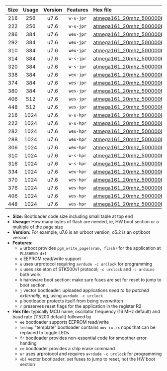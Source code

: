 |Size|Usage|Version|Features|Hex file|
|:-:|:-:|:-:|:-:|:--|
|216|256|u7.6|`w-u-jpr`|[atmega161_20mhz_500000bps_ur_vbl.hex](https://raw.githubusercontent.com/stefanrueger/urboot/main/atmega161_20mhz_500000bps_ur_vbl.hex)|
|222|256|u7.6|`w-u-jpr`|[atmega161_20mhz_500000bps_lednop_ur_vbl.hex](https://raw.githubusercontent.com/stefanrueger/urboot/main/atmega161_20mhz_500000bps_lednop_ur_vbl.hex)|
|286|384|u7.6|`weu-jpr`|[atmega161_20mhz_500000bps_ee_ur_vbl.hex](https://raw.githubusercontent.com/stefanrueger/urboot/main/atmega161_20mhz_500000bps_ee_ur_vbl.hex)|
|292|384|u7.6|`weu-jpr`|[atmega161_20mhz_500000bps_ee_lednop_ur_vbl.hex](https://raw.githubusercontent.com/stefanrueger/urboot/main/atmega161_20mhz_500000bps_ee_lednop_ur_vbl.hex)|
|310|384|u7.6|`weu-jpr`|[atmega161_20mhz_500000bps_ee_lednop_fr_ur_vbl.hex](https://raw.githubusercontent.com/stefanrueger/urboot/main/atmega161_20mhz_500000bps_ee_lednop_fr_ur_vbl.hex)|
|314|384|u7.6|`w-s-jpr`|[atmega161_20mhz_500000bps_vbl.hex](https://raw.githubusercontent.com/stefanrueger/urboot/main/atmega161_20mhz_500000bps_vbl.hex)|
|320|384|u7.6|`w-s-jpr`|[atmega161_20mhz_500000bps_lednop_vbl.hex](https://raw.githubusercontent.com/stefanrueger/urboot/main/atmega161_20mhz_500000bps_lednop_vbl.hex)|
|338|384|u7.6|`weu-jpr`|[atmega161_20mhz_500000bps_ee_lednop_fr_ce_ur_vbl.hex](https://raw.githubusercontent.com/stefanrueger/urboot/main/atmega161_20mhz_500000bps_ee_lednop_fr_ce_ur_vbl.hex)|
|374|384|u7.6|`wes-jpr`|[atmega161_20mhz_500000bps_ee_vbl.hex](https://raw.githubusercontent.com/stefanrueger/urboot/main/atmega161_20mhz_500000bps_ee_vbl.hex)|
|380|384|u7.6|`wes-jpr`|[atmega161_20mhz_500000bps_ee_lednop_vbl.hex](https://raw.githubusercontent.com/stefanrueger/urboot/main/atmega161_20mhz_500000bps_ee_lednop_vbl.hex)|
|406|512|u7.6|`wes-jpr`|[atmega161_20mhz_500000bps_ee_lednop_fr_vbl.hex](https://raw.githubusercontent.com/stefanrueger/urboot/main/atmega161_20mhz_500000bps_ee_lednop_fr_vbl.hex)|
|448|512|u7.6|`wes-jpr`|[atmega161_20mhz_500000bps_ee_lednop_fr_ce_vbl.hex](https://raw.githubusercontent.com/stefanrueger/urboot/main/atmega161_20mhz_500000bps_ee_lednop_fr_ce_vbl.hex)|
|216|1024|u7.6|`w-u-hpr`|[atmega161_20mhz_500000bps_ur.hex](https://raw.githubusercontent.com/stefanrueger/urboot/main/atmega161_20mhz_500000bps_ur.hex)|
|222|1024|u7.6|`w-u-hpr`|[atmega161_20mhz_500000bps_lednop_ur.hex](https://raw.githubusercontent.com/stefanrueger/urboot/main/atmega161_20mhz_500000bps_lednop_ur.hex)|
|282|1024|u7.6|`weu-hpr`|[atmega161_20mhz_500000bps_ee_ur.hex](https://raw.githubusercontent.com/stefanrueger/urboot/main/atmega161_20mhz_500000bps_ee_ur.hex)|
|288|1024|u7.6|`weu-hpr`|[atmega161_20mhz_500000bps_ee_lednop_ur.hex](https://raw.githubusercontent.com/stefanrueger/urboot/main/atmega161_20mhz_500000bps_ee_lednop_ur.hex)|
|306|1024|u7.6|`weu-hpr`|[atmega161_20mhz_500000bps_ee_lednop_fr_ur.hex](https://raw.githubusercontent.com/stefanrueger/urboot/main/atmega161_20mhz_500000bps_ee_lednop_fr_ur.hex)|
|310|1024|u7.6|`w-s-hpr`|[atmega161_20mhz_500000bps.hex](https://raw.githubusercontent.com/stefanrueger/urboot/main/atmega161_20mhz_500000bps.hex)|
|316|1024|u7.6|`w-s-hpr`|[atmega161_20mhz_500000bps_lednop.hex](https://raw.githubusercontent.com/stefanrueger/urboot/main/atmega161_20mhz_500000bps_lednop.hex)|
|334|1024|u7.6|`weu-hpr`|[atmega161_20mhz_500000bps_ee_lednop_fr_ce_ur.hex](https://raw.githubusercontent.com/stefanrueger/urboot/main/atmega161_20mhz_500000bps_ee_lednop_fr_ce_ur.hex)|
|370|1024|u7.6|`wes-hpr`|[atmega161_20mhz_500000bps_ee.hex](https://raw.githubusercontent.com/stefanrueger/urboot/main/atmega161_20mhz_500000bps_ee.hex)|
|376|1024|u7.6|`wes-hpr`|[atmega161_20mhz_500000bps_ee_lednop.hex](https://raw.githubusercontent.com/stefanrueger/urboot/main/atmega161_20mhz_500000bps_ee_lednop.hex)|
|406|1024|u7.6|`wes-hpr`|[atmega161_20mhz_500000bps_ee_lednop_fr.hex](https://raw.githubusercontent.com/stefanrueger/urboot/main/atmega161_20mhz_500000bps_ee_lednop_fr.hex)|
|448|1024|u7.6|`wes-hpr`|[atmega161_20mhz_500000bps_ee_lednop_fr_ce.hex](https://raw.githubusercontent.com/stefanrueger/urboot/main/atmega161_20mhz_500000bps_ee_lednop_fr_ce.hex)|

- **Size:** Bootloader code size including small table at top end
- **Useage:** How many bytes of flash are needed, ie, HW boot section or a multiple of the page size
- **Version:** For example, u7.6 is an urboot version, o5.2 is an optiboot version
- **Features:**
  + `w` urboot provides `pgm_write_page(sram, flash)` for the application at `FLASHEND-4+1`
  + `e` EEPROM read/write support
  + `u` uses urprotocol requiring `avrdude -c urclock` for programming
  + `s` uses skeleton of STK500v1 protocol; `-c urclock` and `-c arduino` both work
  + `h` hardware boot section: make sure fuses are set for reset to jump to boot section
  + `j` vector bootloader: uploaded applications *need to be patched externally*, eg, using `avrdude -c urclock`
  + `p` bootloader protects itself from being overwritten
  + `r` preserves reset flags for the application in the register R2
- **Hex file:** typically MCU name, oscillator frequency (16 MHz default) and baud rate (115200 default) followed by
  + `ee` bootloader supports EEPROM read/write
  + `lednop` "template" bootloader contains `mov rx,rx` nops that can be replaced to toggle LEDs
  + `fr` bootloader provides non-essential code for smoother error handing
  + `ce` bootloader provides a chip erase command
  + `ur` uses urprotocol and requires `avrdude -c urclock` for programming
  + `vbl` vector bootloader: set fuses to jump to reset, not the HW boot section
